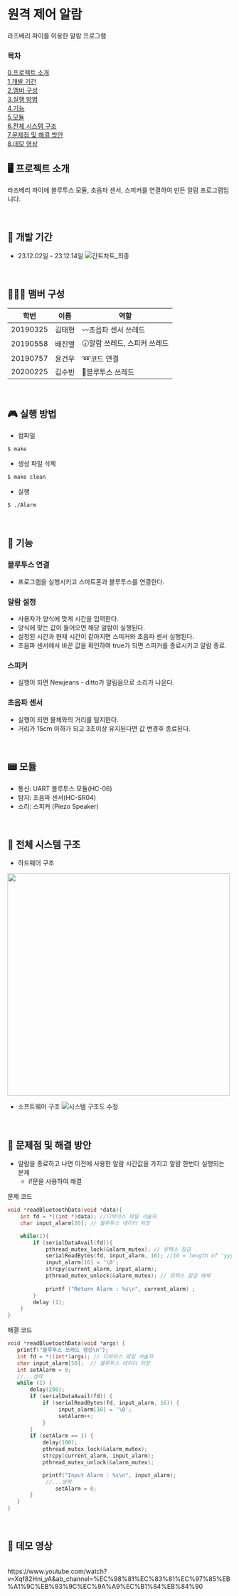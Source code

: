 # 원격 제어 알람
라즈베리 파이를 이용한 알람 프로그램

### 목차
[0.프로젝트 소개](#%EF%B8%8F-프로젝트-소개) <br/>
[1.개발 기간](#-개발-기간) <br/>
[2.맴버 구성](#-맴버-구성) <br/>
[3.실행 방법](#-실행-방법) <br/>
[4.기능](#-기능) <br/>
[5.모듈](#-모듈) <br/>
[6.전체 시스템 구조](#-전체-시스템-구조) <br/>
[7.문제점 및 해결 방안](#-문제점-및-해결-방안) <br/>
[8.데모 영상](#-데모-영상) <br/>

## 🖥️ 프로젝트 소개
라즈베리 파이에 블루투스 모듈, 초음파 센서, 스피커를 연결하여 만든 알람 프로그램입니다.

<br/>

## 📆 개발 기간
* 23.12.02일 - 23.12.14일
![간트차트_최종](https://github.com/Collon-D/23-Embedded-System-Team-Project/assets/138470360/f357a190-7ab5-4c28-9ee8-4a201ac6741b)
<br/>

## 🧑‍🤝‍🧑 맴버 구성
| 학번 | 이름 | 역할 |
|--------|-----|-------------------------------------------------------------|
|20190325|김태현|〰️초음파 센서 쓰레드|
|20190558|배진열|🕢알람 쓰레드, 스피커 쓰레드|
|20190757|윤건우|➿코드 연결|
|20200225|김수빈|📲블루투스 쓰레드|
<br/>

## 🎮 실행 방법
- 컴파일
```bash
$ make
```
- 생성 파일 삭제
```bash
$ make clean
```
- 실행
```bash
$ ./Alarm
```
<br/>

## 📌 기능
### 블루투스 연결
- 프로그램을 실행시키고 스마트폰과 블루투스를 연결한다.
### 알람 설정
- 사용자가 양식에 맞게 시간을 입력한다.
- 양식에 맞는 값이 들어오면 해당 알람이 실행된다.
- 설정된 시간과 현재 시간이 같아지면 스피커와 초음파 센서 실행된다.
- 초음파 센서에서 바꾼 값을 확인하여 true가 되면 스피커를 종료시키고 알람 종료.
### 스피커
- 실행이 되면 Newjeans - ditto가 알림음으로 소리가 나온다.
### 초음파 센서
- 실행이 되면 물체와의 거리를 탐지한다.
- 거리가 15cm 이하가 되고 3초이상 유지된다면 값 변경후 종료된다.
<br/>

## 📟 모듈
- 통신: UART 블루투스 모듈(HC-06)
- 탐지: 초음파 센서(HC-SR04)
- 소리: 스피커 (Piezo Speaker)

<br/>

## 🔧 전체 시스템 구조
- 하드웨어 구조
<img src="https://github.com/Collon-D/23-Embedded-System-Team-Project/assets/108410316/74bf7a84-3fda-4164-86a3-8e493effb90e" width="500" height="500"/>

- 소프트웨어 구조
![시스템 구조도 수정](https://github.com/Collon-D/23-Embedded-System-Team-Project/assets/138470360/5d012957-f04a-41b3-8662-cf56c07ef5f7)


<br/>

## 💊 문제점 및 해결 방안
- 알람을 종료하고 나면 이전에 사용한 알람 시간값을 가지고 알람 한번더 실행되는 문제
  - if문을 사용하여 해결

문제 코드
```c
void *readBluetoothData(void *data){
	int fd = *((int *)data); //디바이스 파일 서술자
	char input_alarm[20]; // 블루투스 데이터 저장

	while(1){
		if (serialDataAvail(fd)){ 
			pthread_mutex_lock(&alarm_mutex); // 뮤텍스 잠금
			serialReadBytes(fd, input_alarm, 16); //16 = length of 'yyyy.mm.dd.hh.mm'
			input_alarm[16] = '\0';
			strcpy(current_alarm, input_alarm);
			pthread_mutex_unlock(&alarm_mutex); // 뮤텍스 잠금 해제	
			
			printf ("Return Alarm : %s\n", current_alarm) ; 
		} 
		delay (1);
	}
}
```

해결 코드
```c
void *readBluetoothData(void *args) {
   printf("블루투스 쓰레드 생성\n");
   int fd = *((int*)args); // 디바이스 파일 서술자
   char input_alarm[50];  // 블루투스 데이터 저장
   int setAlarm = 0;
   //...생략
   while (1) {
	   delay(200);
	   if (serialDataAvail(fd)) {
		   if (serialReadBytes(fd, input_alarm, 16)) { 
				input_alarm[16] = '\0';
				setAlarm++;
		   }
	   }
       if (setAlarm == 1) {
           delay(100);
           pthread_mutex_lock(&alarm_mutex);
           strcpy(current_alarm, input_alarm);
           pthread_mutex_unlock(&alarm_mutex);

           printf("Input Alarm : %s\n", input_alarm);
            //...생략
		       setAlarm = 0;
       }
   }
}
```

<br/>

## 🎥 데모 영상 
<br/>
https://www.youtube.com/watch?v=Xqf82Hni_yA&ab_channel=%EC%98%81%EC%83%81%EC%97%85%EB%A1%9C%EB%93%9C%EC%9A%A9%EC%B1%84%EB%84%90
